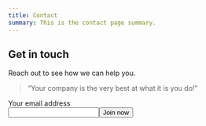 ```yaml
---
title: Contact
summary: This is the contact page summary.
---
```

<h2>Get in touch</h2>
<p>Reach out to see how we can help you.</p>
<blockquote>
<p>“Your company is the very best at what it is you do!”</p>
</blockquote>
<div class="subscribeForm">
<form action="/" method="post">
  <div style="position: absolute; left: -5000px;" aria-hidden="true"><input type="text" name="b_b8fb04f39bf86109693e00ba5_98eb1978d1" tabindex="-1" value=""></div>
  <input type="hidden" name="PAGEURL" value="/signup/">
  <label for="mce-EMAIL" class="subscribeForm-label">Your email address</label>
  <div class="subscribeForm-field"><input required="" type="email" name="EMAIL" id="mce-EMAIL" class="subscribeForm-email"><input class="subscribeForm-button" type="submit" value="Join now" name="subscribe"></div>
</form>